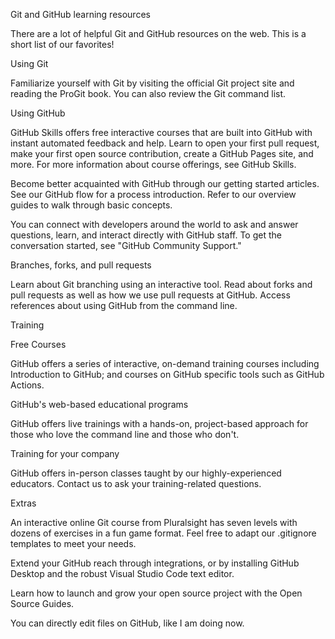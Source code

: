 Git and GitHub learning resources

There are a lot of helpful Git and GitHub resources on the web. This is a short 
list of our favorites!

Using Git

Familiarize yourself with Git by visiting the official Git project site and 
reading the ProGit book. You can also review the Git command list.

Using GitHub

GitHub Skills offers free interactive courses that are built into GitHub with 
instant automated feedback and help. Learn to open your first pull request, 
make your first open source contribution, create a GitHub Pages site, and more. 
For more information about course offerings, see GitHub Skills.

Become better acquainted with GitHub through our getting started articles. 
See our GitHub flow for a process introduction. Refer to our overview guides 
to walk through basic concepts.

You can connect with developers around the world to ask and answer questions, 
learn, and interact directly with GitHub staff. To get the conversation 
started, see "GitHub Community Support."

Branches, forks, and pull requests

Learn about Git branching using an interactive tool. Read about forks and 
pull requests as well as how we use pull requests at GitHub. Access 
references about using GitHub from the command line.

Training

Free Courses

GitHub offers a series of interactive, on-demand training courses including
 Introduction to GitHub; and courses on GitHub specific tools such as 
 GitHub Actions.

GitHub's web-based educational programs

GitHub offers live trainings with a hands-on, project-based approach for 
those who love the command line and those who don't.

Training for your company

GitHub offers in-person classes taught by our highly-experienced educators.
 Contact us to ask your training-related questions.

Extras

An interactive online Git course from Pluralsight has seven levels with
 dozens of exercises in a fun game format. Feel free to adapt our 
 .gitignore templates to meet your needs.

Extend your GitHub reach through integrations, or by installing GitHub 
Desktop and the robust Visual Studio Code text editor.

Learn how to launch and grow your open source project with the Open 
Source Guides.

You can directly edit files on GitHub, like I am doing now.
